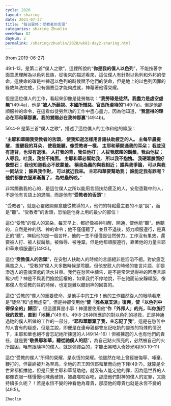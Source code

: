 ```yaml
---
cycle: 2020
layout: sharing
date: 2021-07-27
title: "每日靈修：受教者的舌頭"
categories: sharing Zhuolin
weekNum: 82
dayNum: 2
permalink: /sharing/zhuolin/2020/wk82-day2-sharing.html
--- 
```

(from 2019-06-27)

49:1-13，是第二首“僕人之歌”。這裡所說的“**你是我的僕人以色列**”，不能按著字面意思理解為以色列民族，從後來的描述看來，這位僕人有針對以色列和外邦的使命，這使命的確是神揀選以色列的時候賦予他們的使命，但是地上的以色列因罪的緣故無法完成，只有彌賽亞才能夠成就，神藉著他得榮耀。  

但是這位僕人的工作，看起來卻像是徒勞無功：“**我勞碌是徒然，我盡力是虛空虛無**”(49:4a)，他是“**被人所藐視、本國所憎惡、官長所虐待的**”(49:7a)。但是他卻順服神的命令，在這看似徒勞無功的工作中盡心盡力，因為他知道，“**我當得的理必在耶和華那裏，我的賞賜必在我神那裏**”(49:4b)。  

50:4-9 是第三首“僕人之歌”，描述了這位僕人的工作和他的順服：  

“**主耶和華賜我受教者的舌頭， 使我知道怎樣用言語扶助疲乏的人。 主每早晨提醒， 提醒我的耳朵， 使我能聽，像受教者一樣。 主耶和華開通我的耳朵； 我並沒有違背，也沒有退後。 人打我的背，我任他打； 人拔我腮頰的鬍鬚，我由他拔； 人辱我，吐我，我並不掩面。 主耶和華必幫助我， 所以我不抱愧。 我硬着臉面好像堅石； 我也知道我必不致蒙羞。 稱我為義的與我相近； 誰與我爭論， 可以與我一同站立； 誰與我作對， 可以就近我來。 主耶和華要幫助我； 誰能定我有罪呢？ 他們都像衣服漸漸舊了， 為蛀蟲所咬。**”  

非常觸動我的心的，是這位僕人之所以能用言語扶助疲乏的人，安慰患難中的人，不是他有言語上的恩賜，而是他有“**受教者的舌頭**”！  

“受教者”，就是心靈敞開願意聽從教導的人，他們的特點最主要的不是“說”，而是“聽”。“受教者”的舌頭，恐怕是他身上用的最少的部位！  

這位“受教”的僕人的耳朵，每天早上，都好像被神叫醒、開通，使他能“聽”。他聽的，自然是神的話、神的命令；他不僅僅聽了，並且不退後，努力順服遵行，是真正的“聽”。神給他的是一個苦杯，他的一生不僅僅是徒然勞力，工作沒有果效，還要被人打、被人拔鬍鬚，被侮辱、被唾棄。但是他都順服遵行，靠著他的力量主耶和華來順服遵行(49:5)。  

這位“**受教僕人的舌頭**”，在安慰人扶助人的時候的言語絕非是滔滔不絕。對於疲乏痛苦之人，“受教的”僕人大多數時候是聆聽。但他安慰人的時候的隻言片語，卻是滲透人的靈魂深處的活水甘泉。我們在愁苦中禱告，是不是常常覺得神的回應言語稀少呢？神是不與我們搶說話權的，如果我們不停地說，不在祂面前安靜順服，像那僕人有受教的耳的時候，也定是難以聽到神的回答的。  

這位“受教的”僕人的重要使命，是他手中的工作！他的工作雖然從人的眼睛看來是“徒然”和“虛無虛空”，但是神卻使用他“**使「雅各眾支派」復興，使「以色列中得保全的」歸回**”，但這還算是小事！神還要使用他“**作「外邦人」的光，叫你施行我的救恩，直到「地極」**”(49:6)。49:8-26神所應許的對以色列的拯救，正是神通過祂的僕人所做的工作的一部分。“**耶和華離棄了我，主忘記了我**”，這是在愁苦中的人會有的疑惑，但是主說，即便是在連母親都會忘記吃奶的嬰孩的特殊的情況下，主耶和華也絕不會忘記祂所揀選的人(49:14-16)！但被揀選的人也有他們的責任，就是要“**敬畏耶和華，聽從祂僕人的話**”，為自己點火照亮的，必然被自己的火所圍困，唯有跟隨神的僕人，就是彌賽亞的，才能出黑暗入奇妙光明(50:10-11)  

這位“受教的僕人”所得的榮耀，是永恆的榮耀。他雖然在地上曾經被侮辱、唾棄、鞭打的，但最終被升為至高，全地的君王因信耶和華而向他下拜(49:7)。就算是全世界都抵擋他，但是只要主耶和華幫助他，就沒有人能定他的罪，因為這世界的人都像衣服一樣慢慢地陳舊破損，被蟲噬咬吞吃，那麼他們對神的僕人的定罪，又能持續多久呢？！若是永恆不變的神看他為尊貴，那麼他的尊貴也就是永恆不變的(49:5)。  

`Zhuolin`  
